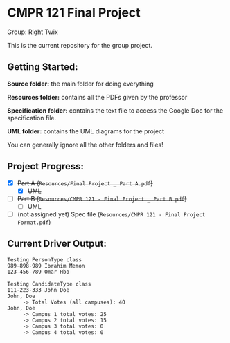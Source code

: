 # CMPR 121 Final Project

Group: Right Twix

This is the current repository for the group project.

## Getting Started:

**Source folder:** the main folder for doing everything

**Resources folder:** contains all the PDFs given by the professor

**Specification folder:** contains the text file to access the Google Doc for the specification file.

**UML folder:** contains the UML diagrams for the project

You can generally ignore all the other folders and files!

## Project Progress:

- [x] ~~Part A (`Resources/Final Project _ Part A.pdf`)~~
    - [x] ~~UML~~
- [ ] ~~Part B (`Resources/CMPR 121 - Final Project _ Part B.pdf`)~~
    - [ ] UML
- [ ] (not assigned yet) Spec file (`Resources/CMPR 121 - Final Project Format.pdf`)

## Current Driver Output:

```
Testing PersonType class
989-898-989 Ibrahim Memon
123-456-789 Omar Hbo

Testing CandidateType class
111-223-333 John Doe
John, Doe
     -> Total Votes (all campuses): 40
John, Doe
     -> Campus 1 total votes: 25
     -> Campus 2 total votes: 15
     -> Campus 3 total votes: 0
     -> Campus 4 total votes: 0
```

